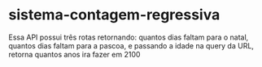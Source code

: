# sistema-contagem-regressiva
Essa API possui três rotas retornando: quantos dias faltam para o natal, quantos dias faltam para a pascoa, e passando a idade na query da URL, retorna quantos anos ira fazer em 2100
